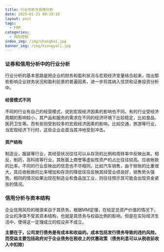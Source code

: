 ```yaml
---
title: 行业分析与信用分析
date: 2025-01-21 09:19:18
layout: post
tags: 
  - FRM
categories:
  - 风险控制
index_img: /img/changbai.jpg
banner_img: /img/Xiongyali.jpg
---
```


### 证券和信用分析中的行业分析
行业分析的基本思路是把企业的财务和盈利状况与宏观经济变量结合起来，找出那些影响企业财务状况和盈利前景的普遍因素，进一步将其纳入信贷和证券投资分析中。

#### 经营模式不同
不同的行业有自己的经营模式，说到宏观经济因素的影响也不同。有的行业受经济周期的影响较小，其产品和服务的需求在不同的经济环境下比较稳定，比如食品、医药卫生等。而有些则受到较多的宏观经济因素的影响，比如交通，旅游等行业，当宏观经济下行时，这些企业会首当其冲地受到冲击。

#### 资产结构
制造业，服装等行业，其经营状况往往可以从存货的比例和周转率中反映出来。相反，制药，高科技等行业，其账面上商誉等虚拟性资产的占比往往较高。应收帐款的比率，不同的行业反映出的信息也不尽相同。比如汽车销售，由于赊账的比重很大，其应收帐款的比率增加和存货的降低往往反映其经营业绩良好，销售势头强势。相同的情况如果出现在制造业和食品加工业，则往往预示其可能会出现资金紧张的情况。

### 信用分析与资本结构
企业信用风险的根源来自于其债务。根据MM定理，在给定总资产价值的情况下，企业的净值不受其资本结构，也就是其债务与权益比例的影响。但是在实际经济生活中，使得这一定理成立的假设并不成立。

**主要在于，公司发行债务是有成本和收益的。成本包括发行债务导致的违约风险，而受益主要包括政府对于企业债务在税收上的优惠政策（债务利息可以从税收前收入中扣除）**